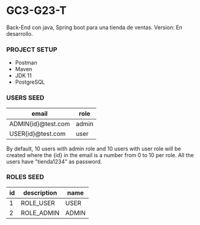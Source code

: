 # GC3-G23-T

Back-End con java, Spring boot para una tienda de ventas.
Version: En desarrollo.


### PROJECT SETUP

- Postman
- Maven
- JDK 11
- PostgreSQL




### USERS SEED

| email              | role  |  
|--------------------|-------|
| ADMIN{id}@test.com | admin | 
| USER{id}@test.com  | user  | 

By default, 10 users with admin role and 10 users with user role will be created where the {id} in
the email is a number from 0 to 10 per role. All the users have "tienda1234" as password.

### ROLES SEED

| id |  description |  name   |
|----|--------------|---------| 
| 1  |  ROLE_USER   |  USER   |
| 2  |  ROLE_ADMIN  |  ADMIN  | 


